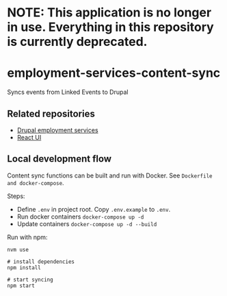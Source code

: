 # NOTE: This application is no longer in use. Everything in this repository is currently deprecated.

# employment-services-content-sync

Syncs events from Linked Events to Drupal

## Related repositories
- [Drupal employment services](https://github.com/City-of-Helsinki/drupal-employment-services)
- [React UI](https://github.com/City-of-Helsinki/employment-services-ui)
## Local development flow

Content sync functions can be built and run with Docker. See `Dockerfile and docker-compose`.

Steps:
- Define `.env` in project root. Copy `.env.example` to `.env`.
- Run docker containers `docker-compose up -d`
- Update containers `docker-compose up -d --build`

Run with npm:

```
nvm use

# install dependencies
npm install

# start syncing
npm start
```
